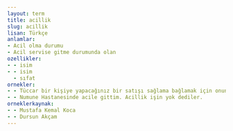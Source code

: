 ```yaml
---
layout: term
title: acillik
slug: acillik
lisan: Türkçe
anlamlar:
- Acil olma durumu
- Acil servise gitme durumunda olan
ozellikler:
- - isim
- - isim
  - sıfat
ornekler:
- - Tüccar bir kişiye yapacağınız bir satışı sağlama bağlamak için onun ilgisini uyandırmalı, bir acillik duygusu oluşturmalı ve teklifinizin her aşamasında söz almalısınız.
- - Numune Hastanesinde acile gittim. Acillik işin yok dediler.
orneklerkaynak:
- - Mustafa Kemal Koca
- - Dursun Akçam
---
```

